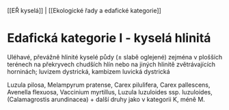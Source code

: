 [[EŘ kyselá]] | [[Ekologické řady a edafické kategorie]]

# Edafická kategorie I - kyselá hlinitá

Uléhavé, převážně hlinité kyselé půdy (± slabě oglejené) zejména v plošších terénech na překryvech chudších hlín nebo na jiných hlinitě zvětrávajících horninách; luvizem dystrická, kambizem luvická dystrická

Luzula pilosa, Melampyrum pratense, Carex pilulifera, Carex pallescens, Avenella flexuosa, Vaccinium myrtillus, Luzula luzuloides ssp. luzuloides, (Calamagrostis arundinacea) + další druhy jako v kategorii K, méně M.



